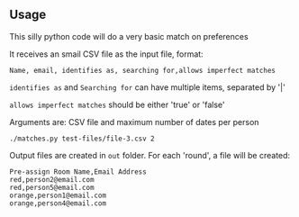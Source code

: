 ## Usage

This silly python code will do a very basic match on preferences



It receives an smail CSV file as the input file, format:

```
Name, email, identifies as, searching for,allows imperfect matches
```

`identifies as` and `Searching for` can have multiple items, separated by '|'


`allows imperfect matches` should be either 'true' or 'false'


Arguments are: CSV file and maximum number of dates per person
```
./matches.py test-files/file-3.csv 2
```


Output files are created in `out` folder. 
For each 'round', a file will be created:

```
Pre-assign Room Name,Email Address
red,person2@email.com
red,person5@email.com
orange,person1@email.com
orange,person4@email.com

```
